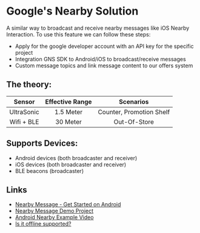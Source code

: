 # Google's Nearby Solution

A similar way to broadcast and receive nearby messages like iOS Nearby Interaction. To use this feature we can follow these steps:

- Apply for the google developer account with an API key for the specific project
- Integration GNS SDK to Android/iOS to broadcast/receive messages
- Custom message topics and link message content to our offers system 

## The theory:

|Sensor|Effective Range|Scenarios|
|:---:|:---:|:---:|
|UltraSonic|1.5 Meter|Counter, Promotion Shelf|
|Wifi + BLE|30 Meter|Out-Of-Store|

## Supports Devices:

- Android devices (both broadcaster and receiver)
- iOS devices (both broadcaster and receiver)
- BLE beacons (broadcaster)

## Links

- [Nearby Message - Get Started on Android](https://developers.google.com/nearby/messages/android/get-started)
- [Nearby Message Demo Project](https://github.com/googlearchive/android-nearby)
- [Android Nearby Example Video](https://www.youtube.com/watch?v=RGxkW2ol5m0)
- [Is it offline supported?](https://stackoverflow.com/questions/39115052/can-we-use-google-nearby-api-without-internet-or-wifi-routers)

